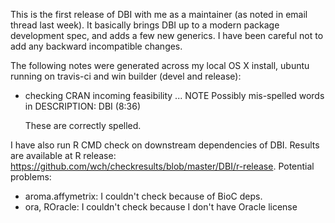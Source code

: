 This is the first release of DBI with me as a maintainer (as noted in email thread last week). It basically brings DBI up to a modern package development spec, and adds a few new generics. I have been careful not to add any backward incompatible changes.

The following notes were generated across my local OS X install, ubuntu running on travis-ci and win builder (devel and release):

* checking CRAN incoming feasibility ... NOTE
  Possibly mis-spelled words in DESCRIPTION:
  DBI (8:36)
  
  These are correctly spelled.

I have also run R CMD check on downstream dependencies of DBI. Results are available at R release: https://github.com/wch/checkresults/blob/master/DBI/r-release. Potential problems:

* aroma.affymetrix: I couldn't check because of BioC deps.
* ora, ROracle: I couldn't check because I don't have Oracle license

